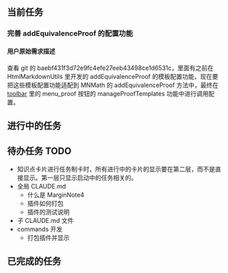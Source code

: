 ## 当前任务

### 完善 addEquivalenceProof 的配置功能

#### 用户原始需求描述

查看 git 的 baebf431f3d72e9fc4efe27eeb43498ce1d6531c，里面有之前在 HtmlMarkdownUtils 里开发的 addEquivalenceProof 的模板配置功能，现在要把这些模板配置功能适配到 MNMath 的 addEquivalenceProof 方法中，最终在 [toolbar](../mntoolbar/mntoolbar/xdyy_menu_registry.js) 里的 menu_proof 按钮的 manageProofTemplates 功能中进行调用配置。




## 进行中的任务


## 待办任务 TODO

- 知识点卡片进行任务制卡时，所有进行中的卡片的显示要在第二层，而不是直接显示。第一层只显示启动中的任务相关的。
- 全局 CLAUDE.md
  - 什么是 MarginNote4
  - 插件如何打包
  - 插件的测试说明
- 子 CLAUDE.md 文件
- commands 开发
  - 打包插件并显示


## 已完成的任务